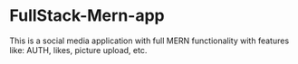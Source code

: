 # FullStack-Mern-app
This is a social media application with full MERN functionality with features like: AUTH, likes, picture upload, etc.
